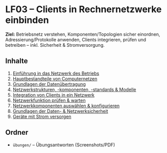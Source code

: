 # LF03 – Clients in Rechnernetzwerke einbinden


**Ziel:** Betriebsnetz verstehen, Komponenten/Topologien sicher einordnen, Adressierung/Protokolle anwenden, Clients integrieren, prüfen und betreiben – inkl. Sicherheit & Stromversorgung.


## Inhalte
1. [Einführung in das Netzwerk des Betriebs](./01-einfuehrung-in-das-netzwerk-des-betriebs.md)
2. [Hauptbestandteile von Computernetzen](./02-hauptbestandteile-von-computernetzen.md)
3. [Grundlagen der Datenübertragung](./03-grundlagen-der-datenuebertragung.md)
4. [Netzwerkstrukturen, -komponenten, -standards & Modelle](./04-netzwerkstrukturen-komponenten-standards-modelle.md)
5. [Integration von Clients in ein Netzwerk](./05-integration-von-clients-ins-netz.md)
6. [Netzwerkfunktion prüfen & warten](./06-netzwerkfunktion-der-clients-pruefen-und-warten.md)
7. [Netzwerkkomponenten auswählen & konfigurieren](./07-netzwerkkomponenten-auswaehlen-und-konfigurieren.md)
8. [Grundlagen der Daten- & Netzwerksicherheit](./08-grundlagen-der-daten-und-netzwerksicherheit.md)
9. [Geräte mit Strom versorgen](./09-geraete-mit-strom-versorgen.md)


## Ordner
- `übungen/` – Übungsantworten (Screenshots/PDF)
